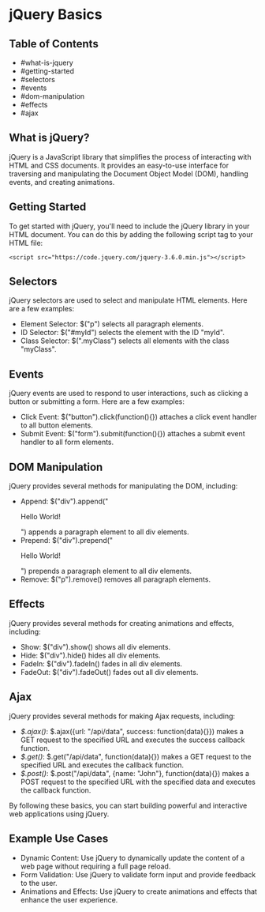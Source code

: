 # jQuery Basics

## Table of Contents
- #what-is-jquery
- #getting-started
- #selectors
- #events
- #dom-manipulation
- #effects
- #ajax

## What is jQuery?
jQuery is a JavaScript library that simplifies the process of interacting with HTML and CSS documents. It provides an easy-to-use interface for traversing and manipulating the Document Object Model (DOM), handling events, and creating animations.

## Getting Started
To get started with jQuery, you'll need to include the jQuery library in your HTML document. You can do this by adding the following script tag to your HTML file:


``` <script src="https://code.jquery.com/jquery-3.6.0.min.js"></script> ```


## Selectors
jQuery selectors are used to select and manipulate HTML elements. Here are a few examples:

- Element Selector: $("p") selects all paragraph elements.
- ID Selector: $("#myId") selects the element with the ID "myId".
- Class Selector: $(".myClass") selects all elements with the class "myClass".

## Events
jQuery events are used to respond to user interactions, such as clicking a button or submitting a form. Here are a few examples:

- Click Event: $("button").click(function(){}) attaches a click event handler to all button elements.
- Submit Event: $("form").submit(function(){}) attaches a submit event handler to all form elements.

## DOM Manipulation
jQuery provides several methods for manipulating the DOM, including:

- Append: $("div").append("<p>Hello World!</p>") appends a paragraph element to all div elements.
- Prepend: $("div").prepend("<p>Hello World!</p>") prepends a paragraph element to all div elements.
- Remove: $("p").remove() removes all paragraph elements.

## Effects
jQuery provides several methods for creating animations and effects, including:

- Show: $("div").show() shows all div elements.
- Hide: $("div").hide() hides all div elements.
- FadeIn: $("div").fadeIn() fades in all div elements.
- FadeOut: $("div").fadeOut() fades out all div elements.

## Ajax
jQuery provides several methods for making Ajax requests, including:

- *$.ajax()*: $.ajax({url: "/api/data", success: function(data){}}) makes a GET request to the specified URL and executes the success callback function.
- *$.get()*: $.get("/api/data", function(data){}) makes a GET request to the specified URL and executes the callback function.
- *$.post()*: $.post("/api/data", {name: "John"}, function(data){}) makes a POST request to the specified URL with the specified data and executes the callback function.

By following these basics, you can start building powerful and interactive web applications using jQuery.

## Example Use Cases
- Dynamic Content: Use jQuery to dynamically update the content of a web page without requiring a full page reload.
- Form Validation: Use jQuery to validate form input and provide feedback to the user.
- Animations and Effects: Use jQuery to create animations and effects that enhance the user experience.
